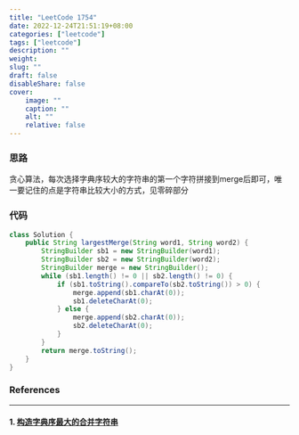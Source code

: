 ```yaml
---
title: "LeetCode 1754"
date: 2022-12-24T21:51:19+08:00
categories: ["leetcode"]
tags: ["leetcode"]
description: ""
weight:
slug: ""
draft: false
disableShare: false
cover:
    image: ""
    caption: ""
    alt: ""
    relative: false
---
```


### 思路

贪心算法，每次选择字典序较大的字符串的第一个字符拼接到merge后即可，唯一要记住的点是字符串比较大小的方式，见零碎部分

### 代码

```java
class Solution {
    public String largestMerge(String word1, String word2) {
        StringBuilder sb1 = new StringBuilder(word1);
        StringBuilder sb2 = new StringBuilder(word2);
        StringBuilder merge = new StringBuilder();
        while (sb1.length() != 0 || sb2.length() != 0) {
            if (sb1.toString().compareTo(sb2.toString()) > 0) {
                merge.append(sb1.charAt(0));
                sb1.deleteCharAt(0);
            } else {
                merge.append(sb2.charAt(0));
                sb2.deleteCharAt(0);
            }
        }
        return merge.toString();
    }
}
```

### References

---

#### 1. [构造字典序最大的合并字符串](https://leetcode.cn/problems/largest-merge-of-two-strings/description/)
